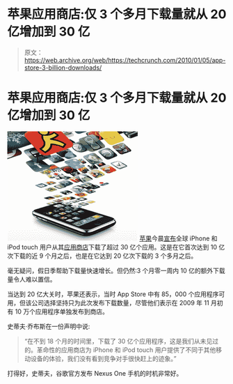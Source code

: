 # 苹果应用商店:仅 3 个多月下载量就从 20 亿增加到 30 亿

> 原文：<https://web.archive.org/web/https://techcrunch.com/2010/01/05/app-store-3-billion-downloads/>

# 苹果应用商店:仅 3 个多月下载量就从 20 亿增加到 30 亿

![](img/c37dbf6147ae1145bdac7aa1addf84b8.png) [苹果](https://web.archive.org/web/20221207073841/http://www.crunchbase.com/company/apple)今晨[宣布](https://web.archive.org/web/20221207073841/http://www.prnewswire.com/news-releases/apples-app-store-downloads-top-three-billion-80694707.html)全球 iPhone 和 iPod touch 用户从其[应用商店](https://web.archive.org/web/20221207073841/http://www.crunchbase.com/product/app-store)下载了超过 30 亿个应用。这是在它首次达到 10 亿次下载的近 9 个月之后，也是在它达到 20 亿次下载的 3 个多月之后。

毫无疑问，假日季帮助下载量快速增长。但仍然:3 个月零一周内 10 亿的额外下载量令人难以置信。

当达到 20 亿大关时，苹果还表示，当时 App Store 中有 85，000 个应用程序可用，但该公司选择坚持只为此次发布下载数量，尽管他们表示在 2009 年 11 月初有 10 万个应用程序单独发布到商店。

史蒂夫·乔布斯在一份声明中说:

> “在不到 18 个月的时间里，下载了 30 亿个应用程序，这是我们从未见过的。革命性的应用商店为 iPhone 和 iPod touch 用户提供了不同于其他移动设备的体验，我们没有看到竞争对手很快赶上的迹象。”

打得好，史蒂夫，谷歌官方发布 Nexus One 手机的时机非常好。